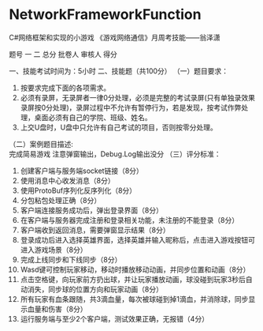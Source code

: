 # NetworkFrameworkFunction
C#网络框架和实现的小游戏
《游戏网络通信》月周考技能——翁泽潇

题号	一	二	总分	批卷人	审核人
得分					

一、技能考试时间为：5小时
二、技能题（共100分）
（一）题目要求：
1.	按要求完成下面的各项需求。
2.	必须有录屏，无录屏者一律0分处理，必须是完整的考试录屏(只有单独录效果录屏按0分处理)，录屏过程中不允许有暂停行为，若是发现，按考试作弊处理，桌面必须有自己的学院、班级、姓名。
3.	上交U盘时，U盘中只允许有自己考试的项目，否则按零分处理。


（二）案例题目描述:	 
完成简易游戏
注意弹窗输出，Debug.Log输出没分
（三）评分标准：
1.	创建客户端与服务端socket链接（8分）
2.	使用消息中心收发消息（8分）
3.	使用ProtoBuf序列化反序列化（8分）
4.	分包粘包处理正确（8分）
5.	客户端连接服务成功后，弹出登录界面（8分）
6.	在客户端与服务器完成注册和登录相关功能，未注册的不能登录（8分）
7.	客户端收到返回消息，需要弹窗显示结果（8分）
8.	登录成功后进入选择英雄界面，选择英雄并输入昵称后，点击进入游戏按钮可进入游戏场景（8分）
9.	完成上线同步和下线同步（8分）
10.	Wasd键可控制玩家移动，移动时播放移动动画，并同步位置和动画（8分）
11.	点击空格键，向玩家前方扔出球，并让玩家播放动画，球没碰到玩家3秒后自动消失，同步球的位置方向和玩家动画（8分）
12.	所有玩家有血条跟随，共3滴血量，每次被球碰到掉1滴血，并消除球，同步显示血量和伤害（8分）
13.	运行服务端与至少2个客户端，测试效果正确，无报错（4分）

